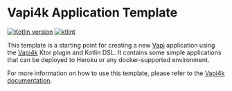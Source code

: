 # Vapi4k Application Template

[![Kotlin version](https://img.shields.io/badge/kotlin-2.0.20-red?logo=kotlin)](http://kotlinlang.org)
[![ktlint](https://img.shields.io/badge/ktlint%20code--style-%E2%9D%A4-FF4081)](https://pinterest.github.io/ktlint/)

This template is a starting point for creating a new [Vapi](https://vapi.ai) application using
the [Vapi4k](https://github.com/vapi4k/vapi4k) Ktor plugin and Kotlin DSL.
It contains some simple applications that can be deployed to
Heroku or any docker-supported environment.

For more information on how to use this template,
please refer to the [Vapi4k documentation](https://docs.vapi4k.com/).

